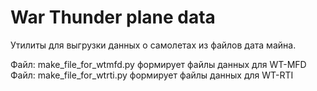 # War Thunder plane data
Утилиты для выгрузки данных о самолетах из файлов дата майна.

Файл: make_file_for_wtmfd.py формирует файлы данных для WT-MFD
Файл: make_file_for_wtrti.py формирует файлы данных для WT-RTI

